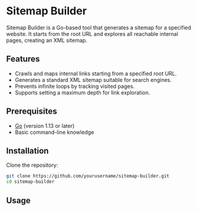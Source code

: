 # Sitemap Builder

Sitemap Builder is a Go-based tool that generates a sitemap for a specified website. It starts from the root URL and explores all reachable internal pages, creating an XML sitemap.

## Features

- Crawls and maps internal links starting from a specified root URL.
- Generates a standard XML sitemap suitable for search engines.
- Prevents infinite loops by tracking visited pages.
- Supports setting a maximum depth for link exploration.

## Prerequisites

- [Go](https://golang.org/doc/install) (version 1.13 or later)
- Basic command-line knowledge

## Installation

Clone the repository:

```bash
git clone https://github.com/yourusername/sitemap-builder.git
cd sitemap-builder
```

## Usage